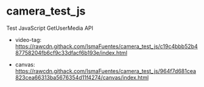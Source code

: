 # camera_test_js

Test JavaScript GetUserMedia API

- video-tag: https://rawcdn.githack.com/IsmaFuentes/camera_test_js/c19c4bbb52b487758204fb6cf9c33dfacf6b193e/index.html

- canvas: https://rawcdn.githack.com/IsmaFuentes/camera_test_js/964f7d681cea823cea66313ba5676354d11f4274/canvas/index.html

